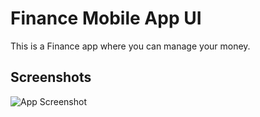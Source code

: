# Finance Mobile App UI

This is a Finance app where you can manage your money.

## Screenshots

![App Screenshot](https://cdn.dribbble.com/users/5261465/screenshots/14210557/media/59926a5895d53d6a9ad92175763f97a5.jpg?compress=1&resize=1200x900&vertical=top)



